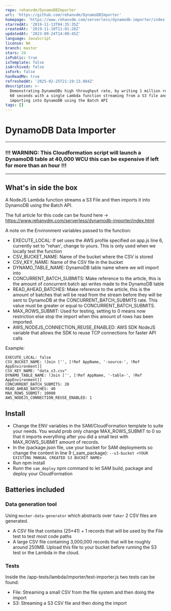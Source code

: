 ```yaml
---
repo: rehanvdm/DynamoDBImporter
url: 'https://github.com/rehanvdm/DynamoDBImporter'
homepage: 'https://www.rehanvdm.com/serverless/dynamodb-importer/index.html'
starredAt: '2019-11-13T04:35:35Z'
createdAt: '2019-11-10T11:01:28Z'
updatedAt: '2023-09-24T14:00:45Z'
language: JavaScript
license: NA
branch: master
stars: 24
isPublic: true
isTemplate: false
isArchived: false
isFork: false
hasReadMe: true
refreshedAt: '2025-02-25T21:19:13.084Z'
description: >-
  Demonstrating DynamoDBs high throughput rate, by writing 1 million records in
  60 seconds with a single Lambda function streaming from a S3 file and then
  importing into DynamoDB using the Batch API
tags: []
---
```


# DynamoDB Data Importer

------

###  !!! WARNING: This Cloudformation script will launch a DynamoDB table at 40,000 WCU this can be expensive if left for more than an hour !!!

-----

## What's in side the box
A NodeJS Lambda function streams a S3 File and then imports it into DynamoDB using the Batch API. 

The full article for this code can be found here -> https://www.rehanvdm.com/serverless/dynamodb-importer/index.html

A note on the Environment variables passed to the function: 

- EXECUTE_LOCAL: If set uses the AWS profile specified on app.js line 6, currently set to "rehan', change to yours.
This is only used when we locally test the function
- CSV_BUCKET_NAME: Name of the bucket where the CSV is stored
- CSV_KEY_NAME: Name of the CSV file in the bucket
- DYNAMO_TABLE_NAME: DynamoDB table name where we will import into
- CONCURRENT_BATCH_SUBMITS: Make reference to the article, this is the amount of concurrent batch api writes made to the DynamoDB table
- READ_AHEAD_BATCHES: Make reference to the article, this is the amount of batches that will be read from the stream before 
they will be sent to DynamoDB at the CONCURRENT_BATCH_SUBMITS rate. This value must be greater or equal to CONCURRENT_BATCH_SUBMITS.
- MAX_ROWS_SUBMIT: Used for testing, setting to 0 means now restriction else stop the import when this amount of rows has been imported.
- AWS_NODEJS_CONNECTION_REUSE_ENABLED: AWS SDK NodeJS variable that allows the SDK to reuse TCP connections for faster API calls

Example:
```
EXECUTE_LOCAL: false
CSV_BUCKET_NAME: !Join ['', [!Ref AppName, '-source-', !Ref AppEnvironment]]
CSV_KEY_NAME: "data_s3.csv"
DYNAMO_TABLE_NAME: !Join ['', [!Ref AppName, '-table-', !Ref AppEnvironment]]
CONCURRENT_BATCH_SUBMITS: 20
READ_AHEAD_BATCHES: 40
MAX_ROWS_SUBMIT: 10000
AWS_NODEJS_CONNECTION_REUSE_ENABLED: 1
```
## Install

- Change the ENV variables in the SAM/CloudFormation template to suite your needs. You would prob only change MAX_ROWS_SUBMIT
to 0 so that it imports everything after you did a small test with MAX_ROWS_SUBMIT amount of records.
- In the /package.json file, use your bucket for SAM deployments so change the content in line 9 (_sam_package): `--s3-bucket <YOUR EXISTING MANUAL CREATED S3 BUCKET NAME>` 
- Run npm install
- Runn the `sam_deploy` npm command to let SAM build, package and deploy your CloudFormation

## Batteries included

### Data generation tool
Using `mocker-data-generator` which abstracts over `faker` 2 CSV files are generated.
- A CSV file that contains (25*41) + 1 records that will be used by the File test to test most code paths
- A large CSV file containing 3,000,000 records that will be roughly around 250MB. Upload this file to your bucket 
before running the S3 test or the Lambda in the cloud.

### Tests 
Inside the /app-tests/lambda/importer/test-importer.js two tests can be found: 
- File: Streaming a small CSV from the file system and then doing the import
- S3: Streaming a S3 CSV file and then doing the import
 


